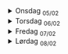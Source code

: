 <details>
  <summary>Onsdag <sub>05/02</sub></summary>
  I dag har jeg planlagt datamodel, skisser for app, og skrevet planleggings dokumentet. Ingenting er utenfor planen så langt.
</details>
<details>
  <summary>Torsdag <sub>06/02</sub></summary>
  <p>I dag har jeg laget SQL Objektene, som da langt er</p>
  <ul>
    <li>astp_OyvindHaugen_AddOrRemoveReaction</li>
    <li>astp_OyvindHaugen_CreateNewPost </li>
    <li>astp_OyvindHaugen_DeletePost</li>
    <li>atbl_OyvindHaugen_Posts
      <ul>
        <li>
          har lagt til TextContent her for å kunne støtte "preview" av tekst i registeret uten mye frontend prosessering. Egentlig bare en plaintext av HTMLContent.
        </li>
      </ul>
    </li>
    <li>atbl_OyvindHaugen_PostsReactions</li>
    <li>atbl_OyvindHaugen_PostsReactionsIcons</li>
    <li>aviw_OyvindHaugen_PostsReactions
      <ul>
        <li>Er et view som joiner inn Title på post og hvilken reaksjon som er blitt brukt</li>
      </ul>
    </li>
  </ul>
  <p>I dag har jeg også skrevet SQL Templates som er "maler" for de forskjellige views og triggers. Har skrevet dem siden om løsningen skal utvides i fremtiden sparer dette mye arbeid for utvikler.</p>
  <img src="images/logs/sqltemplate.png" alt="SQL template eksempel" width="500"/>
  <br/>
  <p>I dag har jeg også startet utvikling på appen, og har laget de starten av de tre bildene. Det er et lite avvik fra planen her som er at jeg velger å bruke noe som heter vue-router for å ha en "single page application", slik at det ikke blir loading mellom de forskjellige bildene.</p>
  <br/>
  <p>Utenom de tre avvikene (templates, vue-router, og TextContent) så har jeg følgt planen som jeg la.</p>
</details>
<details>
  <summary>
    Fredag <sub>07/02</sub>
  </summary>
  I dag har jeg kommet en god del på frontend delen, har lagt til støtte for editering, sletting, og lagring av poster. For editering har jeg implementert FroalaEditor som er en HTML markup editor som er tilgjengelig via Omega365 CTP. Har også skikkelig implemenert vue-router nå slik at hele appen er en sømløs erfaring uten merkbar lasting. Har også lagt til knappene for emoji, men har ikke implementert skikkelig. Nytt view i dag: aviw_OyvindHaugen_Posts. dette inneholder posts og en subselect json av alle reaksjonene. I dag fikk jeg også en endring, som var å legge til kategorisering med Tags. Det var allerede i tankene som en ekstra feature, men nå skal det implementeres som del av kjernefunksjonaliteten. Dette har jeg ikke begynt på, tenker å bli ferdig med reactions først, men jeg har litt ideer hvordan jeg skal implementere det. Tror faktisk ikke jeg har noen avvik i dag overraskende nok. 😆 
</details>
<details>
  <summary>
    Lørdag <sub>08/02</sub>
  </summary>
  I dag har jeg ferdig implementert reactions, var litt problem med rerendring på load, men det ordnet seg med å sette rett "key" på elementet. Implementering av "default" reaksjoner har jo gjort at jeg har måttet endret litt på viewet som hadde en JSON subquery, her har jeg heller måtte LEFT OUTER JOINet og heller filtrert vekk duplicatene slik at jeg får med default reaksjoner selv om de ikke har vært brukt. Etter jeg ble ferdig med det har jeg planlagt endringen av datamodellen for å støtte det jeg velger å kalle "Tags" som egentlig bare er kategorisering per post. F.eks en post om programmering kan ha tags som "Programming" og "Computer Science" etc.
  <img src="images/logs/datamodel_v2.png" alt="Ny datamodel for støtte av topics" width="500"/>
</details>
